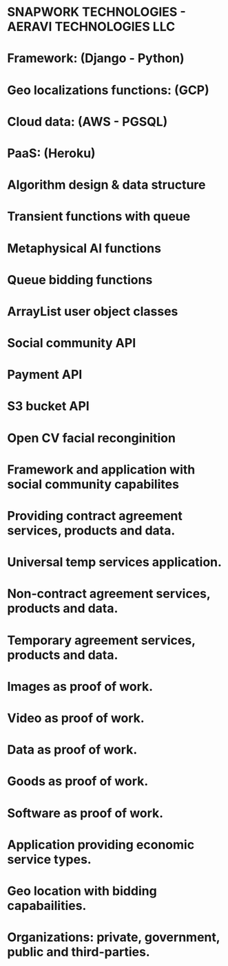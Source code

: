 # SNAPWORK TECHNOLOGIES - AERAVI TECHNOLOGIES LLC

# Framework: (Django - Python)
# Geo localizations functions: (GCP) 
# Cloud data: (AWS - PGSQL)
# PaaS: (Heroku)

# Algorithm design & data structure 
# Transient functions with queue
# Metaphysical AI functions 
# Queue bidding functions 
# ArrayList user object classes 
# Social community API
# Payment API
# S3 bucket API
# Open CV facial reconginition


# Framework and application with social community capabilites
# Providing contract agreement services, products and data. 
# Universal temp services application.
# Non-contract agreement services, products and data.
# Temporary agreement services, products and data.
# Images as proof of work.
# Video as proof of work.
# Data as proof of work.
# Goods as proof of work.
# Software as proof of work.
# Application providing economic service types.
# Geo location with bidding capabailities.
# Organizations: private, government, public and third-parties.



